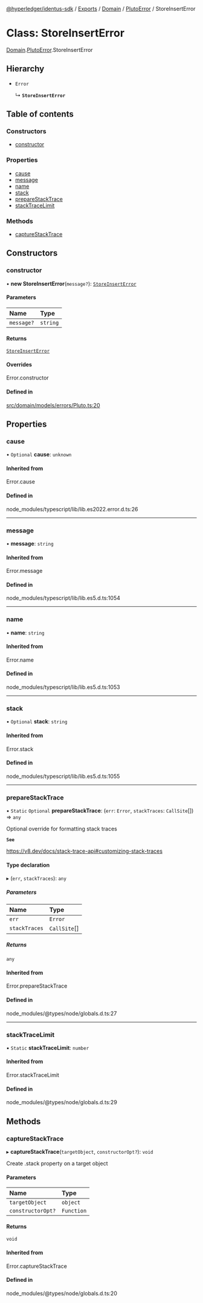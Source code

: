 [@hyperledger/identus-sdk](../README.md) / [Exports](../modules.md) / [Domain](../modules/Domain.md) / [PlutoError](../modules/Domain.PlutoError.md) / StoreInsertError

# Class: StoreInsertError

[Domain](../modules/Domain.md).[PlutoError](../modules/Domain.PlutoError.md).StoreInsertError

## Hierarchy

- `Error`

  ↳ **`StoreInsertError`**

## Table of contents

### Constructors

- [constructor](Domain.PlutoError.StoreInsertError.md#constructor)

### Properties

- [cause](Domain.PlutoError.StoreInsertError.md#cause)
- [message](Domain.PlutoError.StoreInsertError.md#message)
- [name](Domain.PlutoError.StoreInsertError.md#name)
- [stack](Domain.PlutoError.StoreInsertError.md#stack)
- [prepareStackTrace](Domain.PlutoError.StoreInsertError.md#preparestacktrace)
- [stackTraceLimit](Domain.PlutoError.StoreInsertError.md#stacktracelimit)

### Methods

- [captureStackTrace](Domain.PlutoError.StoreInsertError.md#capturestacktrace)

## Constructors

### constructor

• **new StoreInsertError**(`message?`): [`StoreInsertError`](Domain.PlutoError.StoreInsertError.md)

#### Parameters

| Name | Type |
| :------ | :------ |
| `message?` | `string` |

#### Returns

[`StoreInsertError`](Domain.PlutoError.StoreInsertError.md)

#### Overrides

Error.constructor

#### Defined in

[src/domain/models/errors/Pluto.ts:20](https://github.com/hyperledger-identus/sdk-ts/blob/d44afc3403bdd5cf86219cd263be20ea744f4706/src/domain/models/errors/Pluto.ts#L20)

## Properties

### cause

• `Optional` **cause**: `unknown`

#### Inherited from

Error.cause

#### Defined in

node_modules/typescript/lib/lib.es2022.error.d.ts:26

___

### message

• **message**: `string`

#### Inherited from

Error.message

#### Defined in

node_modules/typescript/lib/lib.es5.d.ts:1054

___

### name

• **name**: `string`

#### Inherited from

Error.name

#### Defined in

node_modules/typescript/lib/lib.es5.d.ts:1053

___

### stack

• `Optional` **stack**: `string`

#### Inherited from

Error.stack

#### Defined in

node_modules/typescript/lib/lib.es5.d.ts:1055

___

### prepareStackTrace

▪ `Static` `Optional` **prepareStackTrace**: (`err`: `Error`, `stackTraces`: `CallSite`[]) => `any`

Optional override for formatting stack traces

**`See`**

https://v8.dev/docs/stack-trace-api#customizing-stack-traces

#### Type declaration

▸ (`err`, `stackTraces`): `any`

##### Parameters

| Name | Type |
| :------ | :------ |
| `err` | `Error` |
| `stackTraces` | `CallSite`[] |

##### Returns

`any`

#### Inherited from

Error.prepareStackTrace

#### Defined in

node_modules/@types/node/globals.d.ts:27

___

### stackTraceLimit

▪ `Static` **stackTraceLimit**: `number`

#### Inherited from

Error.stackTraceLimit

#### Defined in

node_modules/@types/node/globals.d.ts:29

## Methods

### captureStackTrace

▸ **captureStackTrace**(`targetObject`, `constructorOpt?`): `void`

Create .stack property on a target object

#### Parameters

| Name | Type |
| :------ | :------ |
| `targetObject` | `object` |
| `constructorOpt?` | `Function` |

#### Returns

`void`

#### Inherited from

Error.captureStackTrace

#### Defined in

node_modules/@types/node/globals.d.ts:20
